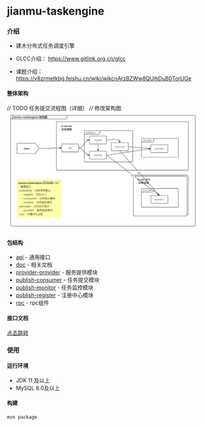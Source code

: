# jianmu-taskengine

### 介绍
- 建木分布式任务调度引擎

- GLCC介绍： https://www.gitlink.org.cn/glcc

- 课题介绍： https://v8zrmetkbg.feishu.cn/wiki/wikcnArzBZWw8QUihDuB0TorUGe

#### 整体架构

// TODO 任务提交流程图（详细）
// 修改架构图
![架构图](doc/image/jianmu-taskengine%20任务引擎.png)

#### 包结构

- [api](api) - 通用接口
- [doc](doc) - 相关文档
- [provider-provider](provider-provider) - 服务提供模块
- [publish-consumer](publish-consumer) - 任务提交模块
- [publish-monitor](publish-monitor) - 任务监控模块
- [publish-register](publish-register) - 注册中心模块
- [rpc](rpc) - rpc组件

#### 接口文档

[点击跳转](/doc/api.md)

### 使用

#### 运行环境

- JDK 11 及以上
- MySQL 8.0及以上

#### 构建

```
mvn package
```
